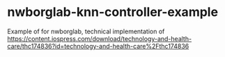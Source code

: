 # nwborglab-knn-controller-example
Example of for nwborglab, technical implementation of https://content.iospress.com/download/technology-and-health-care/thc174836?id=technology-and-health-care%2Fthc174836
